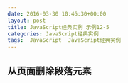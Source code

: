 ```yaml
---
date: 2016-03-30 10:46:30+00:00
layout: post
title: JavaScript经典实例 示例12-5
categories: JavaScript经典实例
tags:  JavaScript  JavaScript经典实例
---
```


从页面删除段落元素
----------------

<html>
    <head>
        <title>removeChild</title>
        <style type="text/css">
            p
            {
                padding: 20px;
                margin: 10px 0;
                width: 400px;
                background-color: #eef;
            }
            
        </style>
        <script type="text/javascript">
            window.onload = function() {
                var paras = document.getElementsByTagName('p');
                
                for (var i = 0; i < paras.length; i++) {
                    paras[i].onclick = pruneparagraph;
                }
                
            }
            
            function pruneparagraph() {
                var parent = this.parentNode;
                
                parent.removeChild(this);
                alert('paras ' + document.getElementsByTagName('p').length);
            }
            
        </script>
    </head>
    <body>
        <p>This is paragraph one</p>
        <p>This is paragraph two</p>
        <p>This is paragraph three</p>
        <p>This is paragraph four</p>
        <p>This is paragraph five</p>
    </body>
</html>

源码如下：

``` javascript
<!DOCTYPE html>
<html>
    <head>
        <title>removeChild</title>
        <style type="text/css">
            p
            {
                padding: 20px;
                margin: 10px 0;
                width: 400px;
                background-color: #eef;
            }
            
        </style>
        <script type="text/javascript">
            window.onload = function() {
                var paras = document.getElementsByTagName('p');
                
                for (var i = 0; i < paras.length; i++) {
                    paras[i].onclick = pruneparagraph;
                }
                
            }
            
            function pruneparagraph() {
                var parent = this.parentNode;
                
                parent.removeChild(this);
                alert('paras ' + document.getElementsByTagName('p').length);
            }
            
        </script>
    </head>
    <body>
        <p>This is paragraph one</p>
        <p>This is paragraph two</p>
        <p>This is paragraph three</p>
        <p>This is paragraph four</p>
        <p>This is paragraph five</p>
    </body>
</html>
``` 
